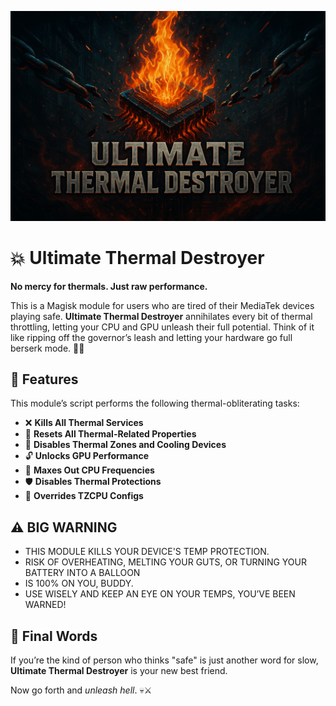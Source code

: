 ![TDestroyer](https://github.com/fuckyoustan/Ultimate-Thermal-Destroyer/blob/main/banner.jpg?raw=true)

# 💥 Ultimate Thermal Destroyer
**No mercy for thermals. Just raw performance.**

This is a Magisk module for users who are tired of their MediaTek devices playing safe. **Ultimate Thermal Destroyer** annihilates every bit of thermal throttling, letting your CPU and GPU unleash their full potential. Think of it like ripping off the governor’s leash and letting your hardware go full berserk mode. 🐉🔥

## 🚀 Features
This module’s script performs the following thermal-obliterating tasks:

- ❌ **Kills All Thermal Services**
- 🧨 **Resets All Thermal-Related Properties** 
- 🥶 **Disables Thermal Zones and Cooling Devices**
- 🔓 **Unlocks GPU Performance**
- 🧠 **Maxes Out CPU Frequencies**
- 🛡️ **Disables Thermal Protections**
- 🧬 **Overrides TZCPU Configs**

## ⚠️ BIG WARNING
- THIS MODULE KILLS YOUR DEVICE'S TEMP PROTECTION.
- RISK OF OVERHEATING, MELTING YOUR GUTS, OR TURNING YOUR BATTERY INTO A BALLOON
- IS 100% ON YOU, BUDDY.
- USE WISELY AND KEEP AN EYE ON YOUR TEMPS, YOU’VE BEEN WARNED!

## 🏁 Final Words
If you’re the kind of person who thinks "safe" is just another word for slow, **Ultimate Thermal Destroyer** is your new best friend.

Now go forth and *unleash hell*. 💀⚔️
